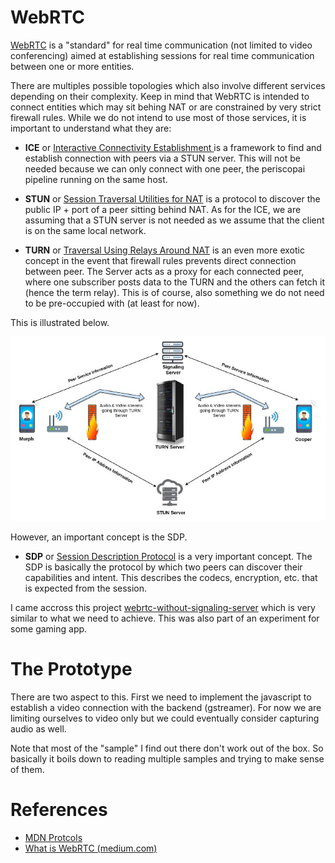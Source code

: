 # WebRTC

[WebRTC](https://en.wikipedia.org/wiki/WebRTC) is a "standard" for real 
time communication (not limited to video conferencing) aimed at 
establishing sessions for real time communication between one or more 
entities. 

There are multiples possible topologies which also involve different 
services depending on their complexity. Keep in mind that WebRTC is 
intended to connect entities which may sit behing NAT or are constrained
by very strict firewall rules. While we do not intend to use most of 
those services, it is important to understand what they are:

- **ICE** or [Interactive Connectivity Establishment ](https://en.wikipedia.org/wiki/Interactive_Connectivity_Establishment)
  is a framework to find and establish connection with peers via a STUN server. 
  This will not be needed because we can only connect with one peer, the periscopai pipeline 
  running on the same host. 

- **STUN** or [Session Traversal Utilities for NAT](https://en.wikipedia.org/wiki/STUN) is a 
  protocol to discover the public IP + port of a peer sitting behind NAT. 
  As for the ICE, we are assuming that a STUN server is not needed as we assume that the client 
  is on the same local network. 

- **TURN** or [Traversal Using Relays Around NAT](https://webrtc.org/getting-started/turn-server) is 
  an even more exotic concept in the event that firewall rules prevents direct connection between 
  peer. The Server acts as a proxy for each connected peer, where one subscriber posts data to the 
  TURN and the others can fetch it (hence the term relay). This is of course, also something we 
  do not need to be pre-occupied with (at least for now).

This is illustrated below. 

![webrtc-top-1.jpeg](./webrtc-top-1.jpeg)

However, an important concept is the SDP. 

- **SDP** or [Session Description Protocol](https://en.wikipedia.org/wiki/Session_Description_Protocol)
  is a very important concept. The SDP is basically the protocol by which two 
  peers can discover their capabilities and intent. This describes the codecs, 
  encryption, etc. that is expected from the session. 

I came accross this project [webrtc-without-signaling-server](https://github.com/lesmana/webrtc-without-signaling-server)
which is very similar to what we need to achieve. This was also part of an experiment for some gaming  app.

# The Prototype

There are two aspect to this. First we need to implement the javascript to establish 
a video connection with the backend (gstreamer). For now we are limiting ourselves to 
video only but we could eventually consider capturing audio as well. 

Note that most of the "sample" I find out there don't work out of the box. So basically it 
boils down to reading multiple samples and trying to make sense of them. 





# References

* [MDN Protcols](https://developer.mozilla.org/en-US/docs/Web/API/WebRTC_API/Protocols)
* [What is WebRTC (medium.com)](https://medium.com/av-transcode/what-is-webrtc-and-how-to-setup-stun-turn-server-for-webrtc-communication-63314728b9d0)